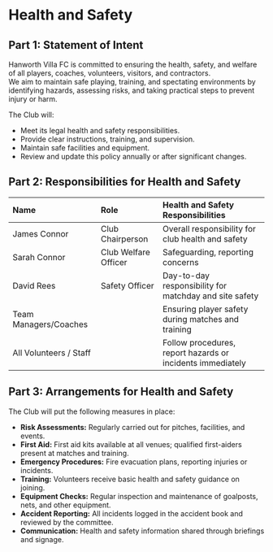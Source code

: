 # Health and Safety

## Part 1: Statement of Intent

Hanworth Villa FC is committed to ensuring the health, safety, and welfare of all players, coaches, volunteers, visitors, and contractors.  
We aim to maintain safe playing, training, and spectating environments by identifying hazards, assessing risks, and taking practical steps to prevent injury or harm.

The Club will:

- Meet its legal health and safety responsibilities.
- Provide clear instructions, training, and supervision.
- Maintain safe facilities and equipment.
- Review and update this policy annually or after significant changes.

## Part 2: Responsibilities for Health and Safety

| Name                   | Role                 | Health and Safety Responsibilities                         |
| :--------------------- | :------------------- | :--------------------------------------------------------- |
| James Connor           | Club Chairperson     | Overall responsibility for club health and safety          |
| Sarah Connor           | Club Welfare Officer | Safeguarding, reporting concerns                           |
| David Rees             | Safety Officer       | Day-to-day responsibility for matchday and site safety     |
| Team Managers/Coaches  |                      | Ensuring player safety during matches and training         |
| All Volunteers / Staff |                      | Follow procedures, report hazards or incidents immediately |

## Part 3: Arrangements for Health and Safety

The Club will put the following measures in place:

- **Risk Assessments:** Regularly carried out for pitches, facilities, and events.
- **First Aid:** First aid kits available at all venues; qualified first-aiders present at matches and training.
- **Emergency Procedures:** Fire evacuation plans, reporting injuries or incidents.
- **Training:** Volunteers receive basic health and safety guidance on joining.
- **Equipment Checks:** Regular inspection and maintenance of goalposts, nets, and other equipment.
- **Accident Reporting:** All incidents logged in the accident book and reviewed by the committee.
- **Communication:** Health and safety information shared through briefings and signage.
